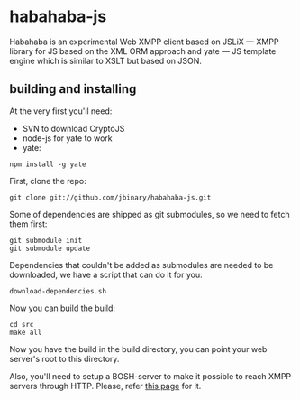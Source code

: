 habahaba-js
===========

Habahaba is an experimental Web XMPP client based on JSLiX — XMPP library for JS based on the XML ORM approach and yate — JS template engine which is similar to XSLT but based on JSON.

building and installing
------------------------

At the very first you'll need:

* SVN to download CryptoJS
* node-js for yate to work
* yate:

```
npm install -g yate
```

First, clone the repo:

```
git clone git://github.com/jbinary/habahaba-js.git
```

Some of dependencies are shipped as git submodules, so we need to fetch them first:

```
git submodule init
git submodule update
```

Dependencies that couldn't be added as submodules are needed to be downloaded, we have a script that can do it for you:

```
download-dependencies.sh
```

Now you can build the build:

```
cd src
make all
```

Now you have the build in the build directory, you can point your web server's root to this directory.

Also, you'll need to setup a BOSH-server to make it possible to reach XMPP servers through HTTP. Please, refer [this page](https://github.com/jappix/jappix/wiki/BoshServer) for it.
